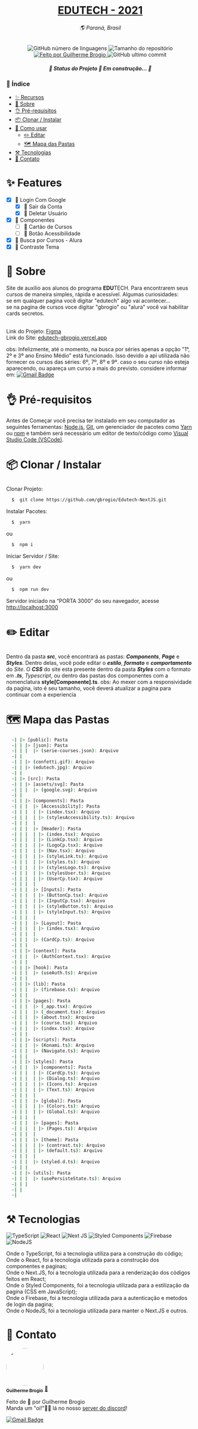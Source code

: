 <!-- === === === === TEMPLATE MADE BY GBROGIO === === === === === -->

<h1 align="center">
  <a href="localhost:3000">EDUTECH - 2021</a>
</h1>
<h6 align="center">
  🌎 Paraná, Brasil
</h6>
<p align="center">
  <img alt="GitHub número de linguagens" src="https://img.shields.io/github/languages/count/gbrogio/Edutech-NextJS?color=34A853&label=Linguagens&style=for-the-badge">

  <img alt="Tamanho do repositório" src="https://img.shields.io/github/repo-size/gbrogio/Edutech-NextJS?color=34A853&label=Tamanho%20do%20Reposit%C3%B3rio&style=for-the-badge">

  <a href="https://github.com/gbrogio">
    <img alt="Feito por Guilherme Brogio" src="https://img.shields.io/badge/feito%20por-GBrogio-4285F4?style=for-the-badge">
  </a>
  <img alt="GitHub ultimo commit" src="https://img.shields.io/github/last-commit/gbrogio/Edutech-NextJS?color=4285F4&label=Ultimo%20Commit&style=for-the-badge">
</p>
<h5 align="center">🚧  Status do Projeto 🚀 Em construção...  🚧</h3>

### 📄 Índice
- [✨ Recursos](#Recursos)
- [📜 Sobre](#Sobre)
- [👌 Pré-requisitos](#PreRequisitos)
- [📦 Clonar / Instalar](#ClonarInstalar)
- [🔨 Como usar](#Editar)
  - [✏️ Editar](#Editar)
  - [🗺️ Mapa das Pastas](#Mapa)
- [⚒️ Tecnologias](#Tecnologias)
- [👤 Contato](#Autor)

<h1 id="Recursos">✨ Features</h1>

- [X] 📖 Login Com Google
  - [X] 📖 Sair da Conta
  - [X] 📖 Deletar Usuário
- [X] 📖 Componentes
  - [ ] 📖 Cartão de Cursos
  - [ ] 📖 Botão Acessibilidade
- [X] 📖 Busca por Cursos - Alura
- [X] 📖 Contraste Tema

# <h1 id="Sobre">📜 Sobre</h1>
<p>Site de auxilio aos alunos do programa <b>EDU</b>TECH. Para encontrarem seus cursos de maneira simples, rápida e acessível.
  Algumas curiosidades: <br>
  se em qualquer pagina você digitar "edutech" algo vai acontecer... <br>
  se na pagina de cursos voce digitar "gbrogio" ou "alura" você vai habilitar cards secretos. <br>
  <br>
</p>

Link do Projeto: [Figma](https://www.figma.com/file/sy7bHGmsvnh3DjuhhEjY69/Edutech?node-id=3%3A3) <br>
Link do Site: [edutech-gbrogio.vercel.app](https://www.edutech-gbrogio.vercel.app)

obs: Infelizmente, até o momento, na busca por séries apenas a opção
"1°, 2º e 3º ano Ensino Médio" está funcionado. Isso devido a api utilizada não fornecer os cursos das séries: 6º, 7º, 8º e 9º.
caso o seu curso não esteja aparecendo, ou apareça um curso a mais do previsto. considere informar em:
[![Gmail Badge](https://img.shields.io/badge/-guilhermebrogio.ps@gmail.com-c14438?style=flat-square&logo=Gmail&logoColor=white&link=mailto:guilhermebrogio.ps@gmail.com)](mailto:guilhermebrogio.ps@gmail.com)

# <h1 id="PreRequisitos">👌 Pré-requisitos</h1>
<p>Antes de Começar você precisa ter instalado em seu computador as seguintes ferramentas:
<a href="https://nodejs.org/">Node.js</a>, <a href="https://git-scm.com/">Git</a>, um gerenciador de pacotes como <a href="https://yarnpkg.com/">Yarn</a> ou <a href="https://nodejs.org/">npm</a> e também será necessário um editor de texto/código como <a href="https://code.visualstudio.com/">Visual Studio Code (VSCode)</a>.</p>

# <p id="ClonarInstalar">📦 Clonar / Instalar</p>
Clonar Projeto:
  ```bash
    $  git clone https://github.com/gbrogio/Edutech-NextJS.git
  ```
Instalar Pacotes:
  ```bash
    $  yarn
  ```
  ou
  ```bash
    $  npm i
  ```
Iniciar Servidor / Site:
  ```bash
    $  yarn dev
  ```
  ou
  ```bash
    $  npm run dev
  ```

  Servidor iniciado na “PORTA 3000” do seu navegador, acesse [http://localhost:3000](http://localhost:3000)

# <p id="Editar">✏️ Editar</p>
Dentro da pasta ***src***, você encontrará as pastas: ***Components***, ***Page*** e ***Styles***.
Dentro delas, você pode editar o ***estilo***, ***formato*** e ***comportamento*** do *Site*.
O ***CSS*** do site esta presente dentro da pasta ***Styles*** com o formato em ***.ts***, *Typescript*, ou
dentro das pastas dos componentes com a nomenclatura **style[Componente].ts**.
obs: Ao mexer com a responsividade da pagina, isto é seu tamanho, você deverá atualizar a pagina para
continuar com a experiencia

# <h1 id="Mapa">🗺️ Mapa das Pastas</h1>
  ```bash
    -| |> [public]: Pasta
    -| | |> [json]: Pasta
    -| | |  |> (serie-courses.json): Arquivo
    -| |
    -| | |> (confetti.gif): Arquivo
    -| | |> (edutech.jpg): Arquivo
    -| |
    -| |> [src]: Pasta
    -| | |> [assets/svg]: Pasta
    -| | |  |> (google.svg): Arquivo
    -| |
    -| | |> [components]: Pasta
    -| | |  |> [Accessibility]: Pasta
    -| | |  | |> (index.tsx): Arquivo
    -| | |  | |> (stylesAccessibility.ts): Arquivo
    -| | |  |
    -| | |  |> [Header]: Pasta
    -| | |  | |> (index.tsx): Arquivo
    -| | |  | |> (LinkCp.tsx): Arquivo
    -| | |  | |> (LogoCp.tsx): Arquivo
    -| | |  | |> (Nav.tsx): Arquivo
    -| | |  | |> (styleLink.ts): Arquivo
    -| | |  | |> (styles.ts): Arquivo
    -| | |  | |> (stylesLogo.ts): Arquivo
    -| | |  | |> (stylesUser.ts): Arquivo
    -| | |  | |> (UserCp.tsx): Arquivo
    -| | |  |
    -| | |  |> [Inputs]: Pasta
    -| | |  | |> (ButtonCp.tsx): Arquivo
    -| | |  | |> (InputCp.tsx): Arquivo
    -| | |  | |> (styleButton.ts): Arquivo
    -| | |  | |> (styleInput.ts): Arquivo
    -| | |  |
    -| | |  |> [Layout]: Pasta
    -| | |  | |> (index.tsx): Arquivo
    -| | |  |
    -| | |  |> (CardCp.ts): Arquivo
    -| | |
    -| | |> [context]: Pasta
    -| | |  |> (AuthContext.tsx): Arquivo
    -| | |
    -| | |> [hook]: Pasta
    -| | |  |> (useAuth.ts): Arquivo
    -| | |
    -| | |> [lib]: Pasta
    -| | |  |> (firebase.ts): Arquivo
    -| | |
    -| | |> [pages]: Pasta
    -| | |  |> (_app.tsx): Arquivo
    -| | |  |> (_document.tsx): Arquivo
    -| | |  |> (about.tsx): Arquivo
    -| | |  |> (course.tsx): Arquivo
    -| | |  |> (index.tsx): Arquivo
    -| | |
    -| | |> [scripts]: Pasta
    -| | |  |> (Konami.ts): Arquivo
    -| | |  |> (Navigate.ts): Arquivo
    -| | |
    -| | |> [styles]: Pasta
    -| | |  |> [components]: Pasta
    -| | |  | |> (CardCp.ts): Arquivo
    -| | |  | |> (Dialog.ts): Arquivo
    -| | |  | |> (Icons.ts): Arquivo
    -| | |  | |> (Text.ts): Arquivo
    -| | |  |
    -| | |  |> [global]: Pasta
    -| | |  | |> (Colors.ts): Arquivo
    -| | |  | |> (Global.ts): Arquivo
    -| | |  |
    -| | |  |> [pages]: Pasta
    -| | |  | |> (Pages.ts): Arquivo
    -| | |  |
    -| | |  |> [theme]: Pasta
    -| | |  | |> (contrast.ts): Arquivo
    -| | |  | |> (default.ts): Arquivo
    -| | |  |
    -| | |  |> (styled.d.ts): Arquivo
    -| | |
    -| | |> [utils]: Pasta
    -| | |  |> (usePersisteState.ts): Arquivo
    -| | |
    -| |
    -|
  ```

# <h1 id="Tecnologias">⚒️ Tecnologias</h1>
![TypeScript](https://img.shields.io/badge/typescript-%23007ACC.svg?style=for-the-badge&logo=typescript&logoColor=white)
![React](https://img.shields.io/badge/react-%2320232a.svg?style=for-the-badge&logo=react&logoColor=%2361DAFB)
![Next JS](https://img.shields.io/badge/Next-black?style=for-the-badge&logo=next.js&logoColor=white)
![Styled Components](https://img.shields.io/badge/styled--components-DB7093?style=for-the-badge&logo=styled-components&logoColor=white)
![Firebase](https://img.shields.io/badge/firebase-%23039BE5.svg?style=for-the-badge&logo=firebase)
![NodeJS](https://img.shields.io/badge/node.js-6DA55F?style=for-the-badge&logo=node.js&logoColor=white)

Onde o TypeScript, foi a tecnologia utiliza para a construção do código; <br>
Onde o React, foi a tecnologia utilizada para a construção dos componentes e paginas;<br>
Onde o Next.JS, foi a tecnologia utilizada para a renderização dos códigos feitos em React;<br>
Onde o Styled Components, foi a tecnologia utilizada para a estilização da pagina (CSS em JavaScript);<br>
Onde o Firebase, foi a tecnologia utilizada para a autenticação e metodos de login da pagina;<br>
Onde o NodeJS, foi a tecnologia utilizada para manter o Next.JS e outros.<br>

<h1 id="Autor">👤 Contato</h1>

<a href="https://github.com/gbrogio">
 <img style="border-radius: 50%" src="https://avatars.githubusercontent.com/u/79169549?s=400&u=b290516661edf038794521fe542f92d74eccb2b8&v=4" width="100" alt=""/>
 <br />
 <sub><b>Guilherme Brogio</b></sub></a> <a href="https://cursos.alura.com.br/user/gbrogio" title="GBrogio">🚀</a>

Feito de 💜 por Guilherme Brogio <br>
Manda um "oi!"👋🏽 lá no nosso [server do discord](https://discord.gg/ANAWECH3UP)!

[![Gmail Badge](https://img.shields.io/badge/-guilhermebrogio.ps@gmail.com-c14438?style=flat-square&logo=Gmail&logoColor=white&link=mailto:guilhermebrogio.ps@gmail.com)](mailto:guilhermebrogio.ps@gmail.com)
